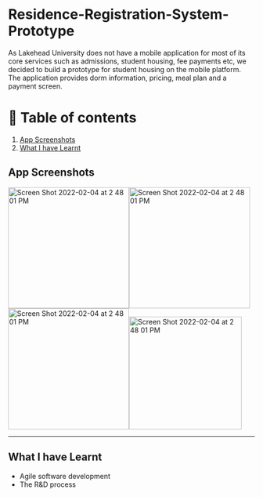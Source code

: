 # Residence-Registration-System-Prototype



As Lakehead University does not have a mobile application for most of its core services 
such as admissions, student housing, fee payments etc, we decided to build a prototype for student housing on the mobile platform. The application provides dorm information, pricing, meal plan and a payment screen.

# 🚩 Table of contents
1. [App Screenshots](#part1)
3. [What I have Learnt](#part2)

## App Screenshots <a name="part1"></a>

<img width="247" alt="Screen Shot 2022-02-04 at 2 48 01 PM" src="https://user-images.githubusercontent.com/82283086/153281906-6a33d03b-1d54-465e-82cb-0a760369a4a9.jpg"><img width="247" alt="Screen Shot 2022-02-04 at 2 48 01 PM" src="https://user-images.githubusercontent.com/82283086/153282377-48624715-d7cf-4275-837a-0dce87212711.jpg"><img width="247" alt="Screen Shot 2022-02-04 at 2 48 01 PM" src="https://user-images.githubusercontent.com/82283086/153281910-59c311fe-1185-4b1f-b714-851743126a17.jpg"><img width="230" alt="Screen Shot 2022-02-04 at 2 48 01 PM" src="https://user-images.githubusercontent.com/82283086/153281911-7e1a6046-8712-4929-a5aa-c0b679c99600.jpg">


___

## What I have Learnt <a name="part2"></a>
* Agile software development
* The R&D process
